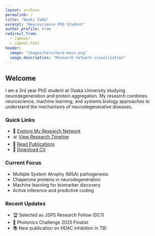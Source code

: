 ```yaml
---
layout: archive
permalink: /
title: "Naoki Sada"
excerpt: "Neuroscience PhD Student"
author_profile: true
redirect_from: 
  - /about/
  - /about.html
header:
  image: "images/hero/hero-main.png"
  image_description: "Research network visualization"
---
```


<style>
.page__hero-image {
  max-height: 400px;
  object-fit: cover;
  object-position: center;
}

@media (max-width: 768px) {
  .page__hero-image {
    max-height: 250px;
  }
}
</style>

## Welcome

I am a 3rd year PhD student at Osaka University studying neurodegeneration and protein aggregation. My research combines neuroscience, machine learning, and systems biology approaches to understand the mechanisms of neurodegenerative diseases.

### Quick Links
- 🧠 [Explore My Research Network](/mind-map/)
- 📊 [View Research Timeline](/research-timeline/)
- 📄 [Read Publications](/publications/)
- 📝 [Download CV](/cv/)

### Current Focus
- Multiple System Atrophy (MSA) pathogenesis
- Chaperone proteins in neurodegeneration
- Machine learning for biomarker discovery
- Active inference and predictive coding

### Recent Updates
- 🏆 Selected as JSPS Research Fellow (DC1)
- 🎯 Photonics Challenge 2025 Finalist
- 📚 New publication on HDAC inhibition in TBI